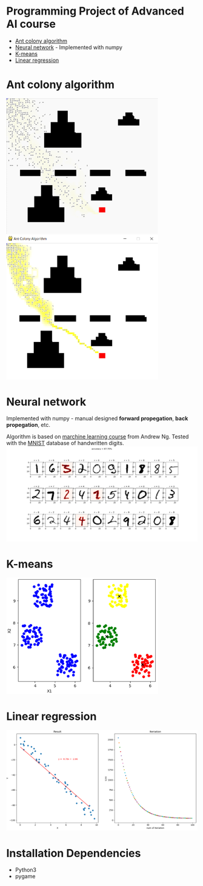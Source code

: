 # Programming Project of Advanced AI course 
* [Ant colony algorithm](https://github.com/pangyijiang/Programming-assignments/tree/master/Ant_colony)
* [Neural network](https://github.com/pangyijiang/Programming-assignments/tree/master/Neural_network) - Implemented with numpy
* [K-means](https://github.com/pangyijiang/Programming-assignments/tree/master/K-means)
* [Linear regression](https://github.com/pangyijiang/Programming-assignments/tree/master/Linear_regression)

# Ant colony algorithm
<img src="Ant_colony/result1.gif" width="400" ><img src="Ant_colony/result2.png" width="400" >

# Neural network
Implemented with numpy - manual designed **forward propegation**, **back propegation**, etc.

Algorithm is based on [marchine learning course](https://www.coursera.org/learn/machine-learning) from Andrew Ng. Tested with the [MNIST](http://yann.lecun.com/exdb/mnist/) database of handwritten digits.
<img src="Neural_network/result.png" width="auto" >

# K-means
<img src="K-means/result.png" width="400" >

# Linear regression
<img src="Linear_regression/result.png" width="auto" >


# Installation Dependencies
* Python3
* pygame
